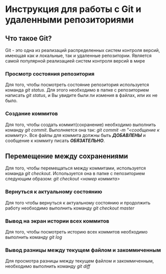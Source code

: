 # Инструкция для работы с Git и удаленными репозиториями

## Что такое Git?
Git - это одна из реализаций распределенных систем контроля версий, имеющая как и локальные, так и удаленные репозитории. Является самой популярной реализацией систем контроля версий в мире 

### Просмотр состояния репозитория
Для того, чтобы посмотреть состояние репозитория используется команда *git status*. Для этого необходимо в папке с репозиторием написать *git status*, и Вы увидите были ли измения в файлах, или их не было.

### Создание коммитов
Для того, чтобы создать коммит(сохранение) необходимо выполнить команду *git commit*. Выполняется она так: *git commit -m "<сообщение к коммиту>*. Все файлы для коммита должны быть ***ДОБАВЛЕНЫ*** и сообщение к коммиту писать ***ОБЯЗАТЕЛЬНО***.

## Перемещение между сохранениями
Для того, чтобы перемещаться между коммитами, используется команда *git checkout*. Используется она в папке с пепозиторием следующим образом: *git checkout <номер коммита>*

### Вернуться к актуальному состоянию
Для того чтобы вернуться к актуальному состоянию и продолжить работу необходимо выполнить команду *git checkout master*

### Вывод на экран истории всех коммитов
Для того, чтобы посмотреть историю всех коммитов необходимо выполнить команду *git log*

### Вывод разницы между текущем файлом и закоммиченным
Для просмотра разницы между текущем файлом и закоммиченным, необходимо выполнить команду *git diff*